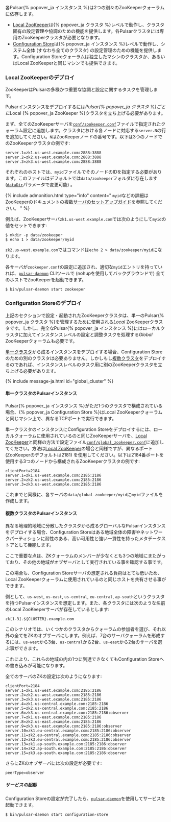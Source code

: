 <!--

    Licensed to the Apache Software Foundation (ASF) under one
    or more contributor license agreements.  See the NOTICE file
    distributed with this work for additional information
    regarding copyright ownership.  The ASF licenses this file
    to you under the Apache License, Version 2.0 (the
    "License"); you may not use this file except in compliance
    with the License.  You may obtain a copy of the License at

      http://www.apache.org/licenses/LICENSE-2.0

    Unless required by applicable law or agreed to in writing,
    software distributed under the License is distributed on an
    "AS IS" BASIS, WITHOUT WARRANTIES OR CONDITIONS OF ANY
    KIND, either express or implied.  See the License for the
    specific language governing permissions and limitations
    under the License.

-->

各Pulsar{% popover_ja インスタンス %}は2つの別々のZooKeeperクォーラムに依存します。

* [Local ZooKeeper](#local-zookeeperのデプロイ)は{% popover_ja クラスタ %}レベルで動作し、クラスタ固有の設定管理や協調のための機能を提供します。各Pulsarクラスタには専用のZooKeeperクラスタが必要となります。
* [Configuration Store](#configuration-storeのデプロイ)は{% popover_ja インスタンス %}レベルで動作し、システム全体 (すなわち全てのクラスタ) の設定管理のための機能を提供します。Configuration Storeクォーラムは独立したマシンのクラスタか、あるいはLocal ZooKeeperと同じマシンでも提供できます。

### Local ZooKeeperのデプロイ

ZooKeeperはPulsarの多様かつ重要な協調と設定に関するタスクを管理します。

Pulsarインスタンスをデプロイするには*Pulsar{% popover_ja クラスタ %}ごとに*Local {% popover_ja ZooKeeper %}クラスタを立ち上げる必要があります。

まず、全てのZooKeeperサーバを[`conf/zookeeper.conf`](../../reference/Configuration#zookeeper)ファイルで指定されたクォーラム設定に追加します。クラスタにおける各ノードに対応する`server.N`の行を追加してください。`N`はZooKeeperノードの番号です。以下は3つのノードでのZooKeeperクラスタの例です:

```properties
server.1=zk1.us-west.example.com:2888:3888
server.2=zk2.us-west.example.com:2888:3888
server.3=zk3.us-west.example.com:2888:3888
```

それぞれのホストでは、`myid`ファイルでそのノードのIDを指定する必要があります。このファイルはデフォルトでは`data/zookeeper`フォルダに存在します ([`dataDir`](../../reference/Configuration#zookeeper-dataDir)パラメータで変更可能) 。

{% include admonition.html type="info" content="
`myid`などの詳細はZooKeeperのドキュメントの[複数サーバのセットアップガイド](https://zookeeper.apache.org/doc/r3.4.10/zookeeperAdmin.html#sc_zkMulitServerSetup)を参照してください。
" %}

例えば、ZooKeeperサーバ`zk1.us-west.example.com`では次のようにして`myid`の値をセットできます:

```shell
$ mkdir -p data/zookeeper
$ echo 1 > data/zookeeper/myid
```

`zk2.us-west.example.com`ではコマンドは`echo 2 > data/zookeeper/myid`になります。

各サーバが`zookeeper.conf`の設定に追加され、適切な`myid`エントリを持っていれば、[`pulsar-daemon`](../../reference/CliTools#pulsar-daemon) CLIツールで (nohupを使用してバックグラウンドで) 全てのホストでZooKeeperを起動できます。

```shell
$ bin/pulsar-daemon start zookeeper
```

### Configuration Storeのデプロイ

上記のセクションで設定・起動されたZooKeeperクラスタは、単一のPulsar{% popover_ja クラスタ %}を管理するために使用される*Local* ZooKeeperクラスタです。しかし、完全なPulsar{% popover_ja インスタンス %}にはローカルクラスタに加えてインスタンスレベルの設定と調整タスクを処理する*Global* ZooKeeperクォーラムも必要です。

[単一クラスタ](#単一クラスタのpulsarインスタンス)から成るインスタンスをデプロイする場合、Configuration Storeのための別のクラスタは必要ありません。しかしもし[複数クラスタ](#複数クラスタのpulsarインスタンス)をデプロイするのであれば、インスタンスレベルのタスク用に別のZooKeeperクラスタを立ち上げる必要があります。

{% include message-ja.html id="global_cluster" %}

#### 単一クラスタのPulsarインスタンス

Pulsar{% popover_ja インスタンス %}がただ1つのクラスタで構成されている場合、{% popover_ja Configuration Store %}はLocal ZooKeeperクォーラムと同じマシン上で、異なるTCPポートで実行できます。

単一クラスタのインスタンスにConfiguration Storeをデプロイするには、ローカルクォーラムに使用されているのと同じZooKeeperサーバを、[Local ZooKeeper](#local-zookeeper)と同様の方法で設定ファイル[`conf/global_zookeeper.conf`](../../reference/Configuration#configuration-store)に追加してください。方法は[Local ZooKeeper](#local-zookeeper)の場合と同様ですが、異なるポート (ZooKeeperのデフォルトは2181) を使用してください。以下は2184番ポートを使用する3つのノードから構成されるZooKeeperクラスタの例です:

```properties
clientPort=2184
server.1=zk1.us-west.example.com:2185:2186
server.2=zk2.us-west.example.com:2185:2186
server.3=zk3.us-west.example.com:2185:2186
```

これまでと同様に、各サーバの`data/global-zookeeper/myid`に`myid`ファイルを作成します。

#### 複数クラスタのPulsarインスタンス

異なる地理的地域に分散したクラスタから成るグローバルなPulsarインスタンスをデプロイする場合、Configuration Storeはある地域全体の障害やネットワークパーティションに耐性のある、高い可用性と強い一貫性を持ったメタデータストアとして機能します。

ここで重要な点は、ZKクォーラムのメンバーが少なくとも3つの地域にまたがっており、その他の地域がオブザーバとして実行されている事を確認する事です。

この場合も、Configuration Storeサーバの想定される負荷はとても低いため、Local ZooKeeperクォーラムに使用されているのと同じホストを共有させる事ができます。

例として、`us-west`, `us-east`, `us-central`, `eu-central`, `ap-south`というクラスタを持つPulsarインスタンスを想定します。また、各クラスタには次のような名前のLocal ZooKeeperサーバが存在しているとします:

```
zk[1-3].${CLUSTER}.example.com
```

このシナリオでは、いくつかのクラスタからクォーラムの参加者を選び、それ以外の全てをZKのオブザーバにします。例えば、7台のサーバクォーラムを形成するには、`us-west`から3台、`us-central`から2台、`us-east`から2台のサーバを選ぶ事ができます。

これにより、これらの地域の内の1つに到達できなくてもConfiguration Storeへの書き込みが可能になります。

全てのサーバのZKの設定は次のようになります:

```properties
clientPort=2184
server.1=zk1.us-west.example.com:2185:2186
server.2=zk2.us-west.example.com:2185:2186
server.3=zk3.us-west.example.com:2185:2186
server.4=zk1.us-central.example.com:2185:2186
server.5=zk2.us-central.example.com:2185:2186
server.6=zk3.us-central.example.com:2185:2186:observer
server.7=zk1.us-east.example.com:2185:2186
server.8=zk2.us-east.example.com:2185:2186
server.9=zk3.us-east.example.com:2185:2186:observer
server.10=zk1.eu-central.example.com:2185:2186:observer
server.11=zk2.eu-central.example.com:2185:2186:observer
server.12=zk3.eu-central.example.com:2185:2186:observer
server.13=zk1.ap-south.example.com:2185:2186:observer
server.14=zk2.ap-south.example.com:2185:2186:observer
server.15=zk3.ap-south.example.com:2185:2186:observer
```

さらにZKのオブザーバには次の設定が必要です:

```properties
peerType=observer
```

##### サービスの起動

Configuration Storeの設定が完了したら、[`pulsar-daemon`](../../reference/CliTools#pulsar-daemon)を使用してサービスを起動できます。

```shell
$ bin/pulsar-daemon start configuration-store
```

